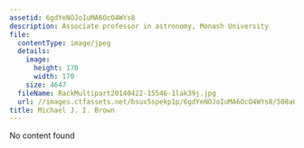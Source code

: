 ```yaml
---
assetid: 6gdYeNOJoIuMA6OcO4WYs8
description: Associate professor in astronomy, Monash University
file:
  contentType: image/jpeg
  details:
    image:
      height: 170
      width: 170
    size: 4647
  fileName: RackMultipart20140422-15546-1lak39j.jpg
  url: //images.ctfassets.net/bsux5spekp1p/6gdYeNOJoIuMA6OcO4WYs8/508a697a263252ce2f62e622d7f3c562/RackMultipart20140422-15546-1lak39j.jpg
title: Michael J. I. Brown
---
```

No content found